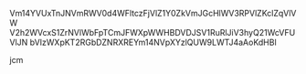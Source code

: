 Vm14YVUxTnJNVmRWV0d4WFltczFjVlZ1Y0ZkVmJGcHlWV3RPVlZKclZqVlVW
V2h2WVcxS1ZrNVlWbFpTCmJFWXpWWHBDVDJSV1RuRlJiV3hyQ21WcVFUVlJN
bVIzWXpKT2RGbDZNRXREYm14NVpXYzlQUW9LWTJ4aAoKdHBl

jcm